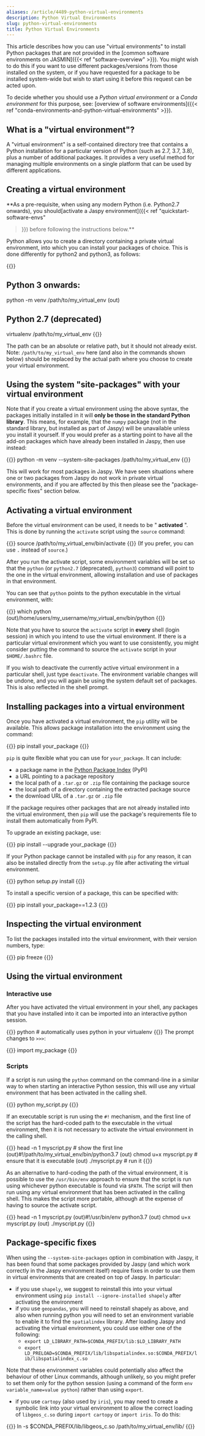 ```yaml
---
aliases: /article/4489-python-virtual-environments
description: Python Virtual Environments
slug: python-virtual-environments
title: Python Virtual Environments
---
```


This article describes how you can use "virtual environments" to install
Python packages that are not provided in the [common software environments on
JASMIN]({{< ref "software-overview" >}}). You might wish to do this if you
want to use different packages/versions from those installed on the system, or
if you have requested for a package to be installed system-wide but wish to
start using it before this request can be acted upon.

To decide whether you should use a _Python virtual environment_ or a _Conda
environment_ for this purpose, see: [overview of software environments]({{<
ref "conda-environments-and-python-virtual-environments" >}}).

## What is a "virtual environment"?

A "virtual environment" is a self-contained directory tree that contains a
Python installation for a particular version of Python (such as 2.7, 3.7,
3.8), plus a number of additional packages. It provides a very useful method
for managing multiple environments on a single platform that can be used by
different applications.

## Creating a virtual environment

**As a pre-requisite, when using any modern Python (i.e. Python2.7 onwards),
you should[activate a Jaspy environment]({{< ref "quickstart-software-envs"
>}}) before following the instructions below.**

Python allows you to create a directory containing a private virtual
environment, into which you can install your packages of choice. This is done
differently for python2 and python3, as follows:

{{<command user="user" host="sci1">}}
## Python 3 onwards:
python -m venv /path/to/my_virtual_env
(out)
## Python 2.7 (deprecated)
virtualenv /path/to/my_virtual_env
{{</command>}}

The path can be an absolute or relative path, but it should not already exist.
Note: `/path/to/my_virtual_env` here (and also in the commands shown below)
should be replaced by the actual path where you choose to create your virtual
environment.

## Using the system "site-packages" with your virtual environment

Note that if you create a virtual environment using the above syntax, the
packages initially installed in it will **only be those in the standard Python
library**. This means, for example, that the `numpy` package (not in the
standard library, but installed as part of Jaspy) will be unavailable unless
you install it yourself. If you would prefer as a starting point to have all
the add-on packages which have already been installed in Jaspy, then use
instead:

{{<command user="user" host="sci1">}}
python -m venv --system-site-packages /path/to/my_virtual_env
{{</command>}}

This will work for most packages in Jaspy. We have seen situations where one
or two packages from Jaspy do not work in private virtual environments, and if
you are affected by this then please see the "package-specific fixes" section
below.

## Activating a virtual environment

Before the virtual environment can be used, it needs to be " **activated** ".
This is done by running the `activate` script using the `source` command:

{{<command user="user" host="sci1">}}
source /path/to/my_virtual_env/bin/activate
{{</command>}}
(If you prefer, you can use `.` instead of `source`.)

After you run the activate script, some environment variables will be set so
that the `python` (or `python2.7` (deprecated), `python3`) command will point to the one in the
virtual environment, allowing installation and use of packages in that
environment.

You can see that `python` points to the python executable in the virtual
environment, with:

{{<command user="user" host="sci1">}}
which python
(out)/home/users/my_username/my_virtual_env/bin/python
{{</command>}}

Note that you have to source the `activate` script in **every** shell (login
session) in which you intend to use the virtual environment. If there is a
particular virtual environment which you want to use consistently, you might
consider putting the command to source the `activate` script in your
`$HOME/.bashrc` file.

If you wish to deactivate the currently active virtual environment in a
particular shell, just type `deactivate`. The environment variable changes
will be undone, and you will again be using the system default set of
packages. This is also reflected in the shell prompt.

## Installing packages into a virtual environment

Once you have activated a virtual environment, the `pip` utility will be
available. This allows package installation into the environment using the
command:

{{<command user="user" host="sci1">}}
pip install your_package
{{</command>}}

`pip` is quite flexible what you can use for `your_package`. It can include:

- a package name in the [Python Package Index](https://pypi.python.org/pypi) (PyPI)
- a URL pointing to a package repository
- the local path of a `.tar.gz` or `.zip` file containing the package source
- the local path of a directory containing the extracted package source
- the download URL of a `.tar.gz` or `.zip` file

If the package requires other packages that are not already installed into the
virtual environment, then `pip` will use the package's requirements file to
install them automatically from PyPI.

To upgrade an existing package, use:

{{<command user="user" host="sci1">}}
pip install --upgrade your_package
{{</command>}}

If your Python package cannot be installed with `pip` for any reason, it can
also be installed directly from the `setup.py` file after activating the
virtual environment.

{{<command user="user" host="sci1">}}
python setup.py install
{{</command>}}

To install a specific version of a package, this can be specified with:

{{<command user="user" host="sci1">}}
pip install your_package==1.2.3
{{</command>}}

## Inspecting the virtual environment

To list the packages installed into the virtual environment, with their
version numbers, type:

{{<command user="user" host="sci1">}}
 pip freeze
{{</command>}}

## Using the virtual environment

### Interactive use

After you have activated the virtual environment in your shell, any packages
that you have installed into it can be imported into an interactive python
session.

{{<command user="user" host="sci1">}}
python # automatically uses python in your virtualenv
{{</command>}}
The prompt changes to `>>>`:

{{<command user="user" prompt=">>>">}}
import my_package
{{</command>}}

### Scripts

If a script is run using the `python` command on the command-line in a similar
way to when starting an interactive Python session, this will use any virtual
environment that has been activated in the calling shell.

{{<command user="user" host="sci1">}}
python my_script.py
{{</command>}}

If an executable script is run using the `#!` mechanism, and the first line of
the script has the hard-coded path to the executable in the virtual
environment, then it is not necessary to activate the virtual environment in
the calling shell.

{{<command user="user" host="sci1">}}
head -n 1 myscript.py  # show the first line
(out)#!/path/to/my_virtual_env/bin/python3.7
(out)
chmod u+x myscript.py  # ensure that it is executable
(out)
./myscript.py  # run it
{{</command>}}

As an alternative to hard-coding the path of the virtual environment, it is
possible to use the `/usr/bin/env` approach to ensure that the script is run
using whichever python executable is found via `$PATH`. The script will then
run using any virtual environment that has been activated in the calling
shell. This makes the script more portable, although at the expense of having
to source the activate script.

{{<command user="user" host="sci1">}}
head -n 1 myscript.py
(out)#!/usr/bin/env python3.7
(out)
chmod u+x myscript.py
(out)
./myscript.py
{{</command>}}

## Package-specific fixes

When using the `--system-site-packages` option in combination with Jaspy, it
has been found that some packages provided by Jaspy (and which work correctly
in the Jaspy environment itself) require fixes in order to use them in virtual
environments that are created on top of Jaspy. In particular:

- if you use `shapely`, we suggest to reinstall this into your virtual environment using `pip install --ignore-installed shapely` after activating the environment
- if you use `geopandas`, you will need to reinstall shapely as above, and also when running python you will need to set an environment variable to enable it to find the `spatialindex` library. After loading Jaspy and activating the virtual environment, you could use either one of the following: 
  - `export LD_LIBRARY_PATH=$CONDA_PREFIX/lib:$LD_LIBRARY_PATH`
  - `export LD_PRELOAD=$CONDA_PREFIX/lib/libspatialindex.so:$CONDA_PREFIX/lib/libspatialindex_c.so`

Note that these environment variables could potentially also affect the
behaviour of other Linux commands, although unlikely, so you might prefer to
set them only for the python session (using a command of the form `env
variable_name=value python`) rather than using `export`.

- if you use `cartopy` (also used by `iris`), you may need to create a symbolic link into your virtual environment to allow the correct loading of `libgeos_c.so` during `import cartopy` or `import iris`. To do this: 

{{<command user="user" host="sci1">}}
ln -s $CONDA_PREFIX/lib/libgeos_c.so /path/to/my_virtual_env/lib/
{{</command>}}
